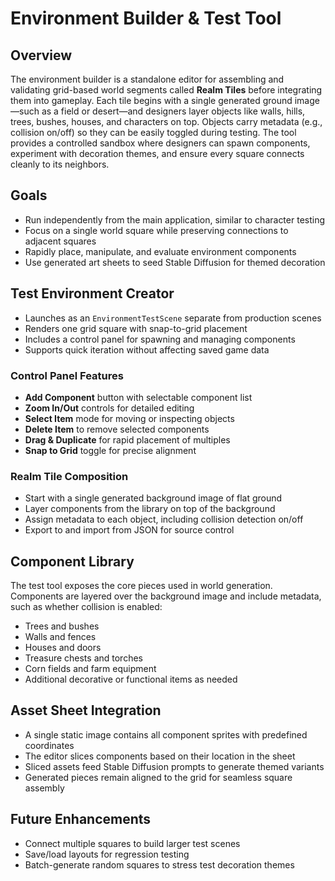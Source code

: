 # Environment Builder & Test Tool

## Overview
The environment builder is a standalone editor for assembling and validating
grid-based world segments called **Realm Tiles** before integrating them into
gameplay. Each tile begins with a single generated ground image—such as a field
or desert—and designers layer objects like walls, hills, trees, bushes, houses,
and characters on top. Objects carry metadata (e.g., collision on/off) so they
can be easily toggled during testing. The tool provides a controlled sandbox
where designers can spawn components, experiment with decoration themes, and
ensure every square connects cleanly to its neighbors.

## Goals
- Run independently from the main application, similar to character testing
- Focus on a single world square while preserving connections to adjacent
  squares
- Rapidly place, manipulate, and evaluate environment components
- Use generated art sheets to seed Stable Diffusion for themed decoration

## Test Environment Creator
- Launches as an `EnvironmentTestScene` separate from production scenes
- Renders one grid square with snap-to-grid placement
- Includes a control panel for spawning and managing components
- Supports quick iteration without affecting saved game data

### Control Panel Features
- **Add Component** button with selectable component list
- **Zoom In/Out** controls for detailed editing
- **Select Item** mode for moving or inspecting objects
- **Delete Item** to remove selected components
- **Drag & Duplicate** for rapid placement of multiples
- **Snap to Grid** toggle for precise alignment

### Realm Tile Composition
- Start with a single generated background image of flat ground
- Layer components from the library on top of the background
- Assign metadata to each object, including collision detection on/off
- Export to and import from JSON for source control

## Component Library
The test tool exposes the core pieces used in world generation. Components are
layered over the background image and include metadata, such as whether
collision is enabled:
- Trees and bushes
- Walls and fences
- Houses and doors
- Treasure chests and torches
- Corn fields and farm equipment
- Additional decorative or functional items as needed

## Asset Sheet Integration
- A single static image contains all component sprites with predefined
  coordinates
- The editor slices components based on their location in the sheet
- Sliced assets feed Stable Diffusion prompts to generate themed variants
- Generated pieces remain aligned to the grid for seamless square assembly

## Future Enhancements
- Connect multiple squares to build larger test scenes
- Save/load layouts for regression testing
- Batch-generate random squares to stress test decoration themes
